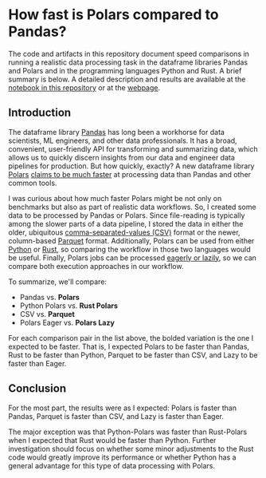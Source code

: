
# How fast is Polars compared to Pandas?

The code and artifacts in this repository document speed comparisons in running a realistic data processing task in the dataframe libraries Pandas and Polars and in the programming languages Python and Rust.  A brief summary is below.  A detailed description and results are available at the [notebook in this repository](https://github.com/afairless/pandas_polars/blob/main/notebook/pandas_polars.ipynb) or at the [webpage](https://afairless.com/pandas-vs-polars/).

## Introduction

The dataframe library [Pandas](https://pandas.pydata.org/) has long been a workhorse for data scientists, ML engineers, and other data professionals.  It has a broad, convenient, user-friendly API for transforming and summarizing data, which allows us to quickly discern insights from our data and engineer data pipelines for production.  But how quickly, exactly?  A new dataframe library [Polars](https://www.pola.rs/) [claims to be much faster](https://www.pola.rs/benchmarks.html) at processing data than Pandas and other common tools.

I was curious about how much faster Polars might be not only on benchmarks but also as part of realistic data workflows.  So, I created some data to be processed by Pandas or Polars.  Since file-reading is typically among the slower parts of a data pipeline, I stored the data in either the older, ubiquitous [comma-separated-values (CSV)](https://en.wikipedia.org/wiki/Comma-separated_values) format or the newer, column-based [ Parquet](https://en.wikipedia.org/wiki/Apache_Parquet) format. Additionally, Polars can be used from either [Python](https://pola-rs.github.io/polars/py-polars/html/reference/) or [Rust](https://pola-rs.github.io/polars/polars/), so comparing the workflow in those two languages would be useful.  Finally, Polars jobs can be processed [eagerly or lazily](https://pola-rs.github.io/polars-book/user-guide/concepts/lazy-vs-eager/), so we can compare both execution approaches in our workflow.  

To summarize, we'll compare:

- Pandas vs. **Polars**
- Python Polars vs. **Rust Polars**
- CSV vs. **Parquet**
- Polars Eager vs. **Polars Lazy**

For each comparison pair in the list above, the bolded variation is the one I expected to be faster.  That is, I expected Polars to be faster than Pandas, Rust to be faster than Python, Parquet to be faster than CSV, and Lazy to be faster than Eager.

## Conclusion

For the most part, the results were as I expected:  Polars is faster than Pandas, Parquet is faster than CSV, and Lazy is faster than Eager. 

The major exception was that Python-Polars was faster than Rust-Polars when I expected that Rust would be faster than Python.  Further investigation should focus on whether some minor adjustments to the Rust code would greatly improve its performance or whether Python has a general advantage for this type of data processing with Polars.
